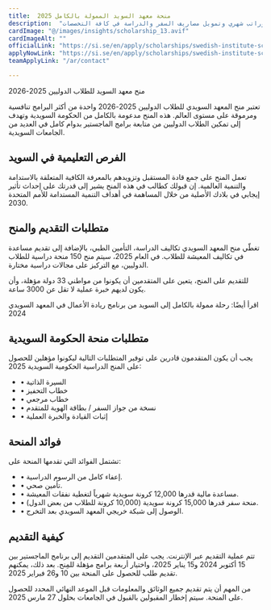 ```yaml
---
title:  منحة معهد السويد الممولة بالكامل 2025 
description:  "المعهد السويدي في السويد يقدم منحة كاملة ممولة بالكامل وراتب شهري وتمويل مصاريف السفر والدراسة في كافة التخصصات" 
cardImage: "@/images/insights/scholarship_13.avif" 
cardImageAlt: "" 
officialLink: "https://si.se/en/apply/scholarships/swedish-institute-scholarships-for-global-professionals/" 
applyNowLink: "https://si.se/en/apply/scholarships/swedish-institute-scholarships-for-global-professionals/" 
teamApplyLink: "/ar/contact"

---
```


منح معهد السويد للطلاب الدوليين 2025-2026

تعتبر منح المعهد السويدي للطلاب الدوليين 2025-2026 واحدة من أكثر البرامج تنافسية ومرموقة على مستوى العالم. هذه المنح مدعومة بالكامل من الحكومة السويدية وتهدف إلى تمكين الطلاب الدوليين من متابعة برامج الماجستير بدوام كامل في العديد من الجامعات السويدية.

## الفرص التعليمية في السويد

تعمل المنح على جمع قادة المستقبل وتزويدهم بالمعرفة الكافية المتعلقة بالاستدامة والتنمية العالمية. إن قبولك كطالب في هذه المنح يشير إلى قدرتك على إحداث تأثير إيجابي في بلادك الأصلية من خلال المساهمة في أهداف التنمية المستدامة للأمم المتحدة 2030.

## متطلبات التقديم والمنح

تغطّي منح المعهد السويدي تكاليف الدراسة، التأمين الطبي، بالإضافة إلى تقديم مساعدة في تكاليف المعيشة للطلاب. في العام 2025، سيتم منح 150 منحة دراسية للطلاب الدوليين، مع التركيز على مجالات دراسية مختارة.

للتقديم على المنح، يتعين على المتقدمين أن يكونوا من مواطني 33 دولة مؤهلة، وأن يكون لديهم خبرة عملية لا تقل عن 3000 ساعة.

اقرأ أيضًا: رحلة ممولة بالكامل إلى السويد من برنامج ريادة الأعمال في المعهد السويدي 2024

## متطلبات منحة الحكومة السويدية

يجب أن يكون المتقدمون قادرين على توفير المتطلبات التالية ليكونوا مؤهلين للحصول على المنح الدراسية الحكومية السويدية 2025:

- • السيرة الذاتية
- • خطاب التحفيز
- • خطاب مرجعي
- • نسخة من جواز السفر / بطاقة الهوية للمتقدم
- • إثبات القيادة والخبرة العملية

## فوائد المنحة

تشتمل الفوائد التي تقدمها المنحة على:

- • إعفاء كامل من الرسوم الدراسية.
- • تأمين صحي.
- • مساعدة مالية قدرها 12,000 كرونة سويدية شهرياً لتغطية نفقات المعيشة.
- • منحة سفر قدرها 15,000 كرونة سويدية (10,000 كرونة للطلاب من بعض الدول).
- • الوصول إلى شبكة خريجي المعهد السويدي بعد التخرج.

## كيفية التقديم

تتم عملية التقديم عبر الإنترنت. يجب على المتقدمين التقديم إلى برنامج الماجستير بين 15 أكتوبر 2024 و15 يناير 2025، واختيار أربعة برامج مؤهلة للمِنح. بعد ذلك، يمكنهم تقديم طلب للحصول على المنحة بين 10 و26 فبراير 2025.

من المهم أن يتم تقديم جميع الوثائق والمعلومات قبل الموعد النهائي المحدد للحصول على المنحة. سيتم إخطار المقبولين بالقبول في الجامعات بحلول 27 مارس 2025.

